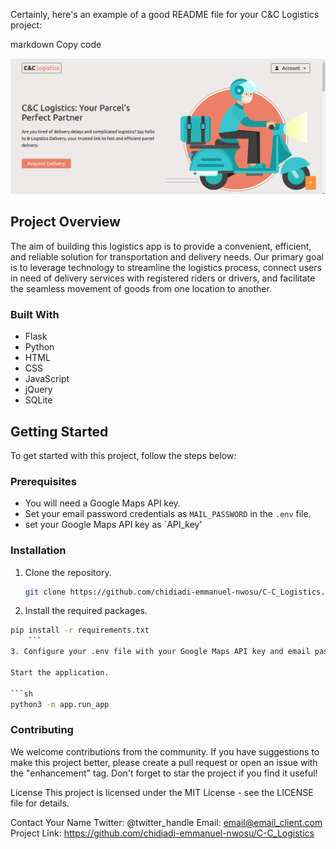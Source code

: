 
Certainly, here's an example of a good README file for your C&C Logistics project:

markdown
Copy code
<!-- C&C Logistics -->
![Homepage](home.png)

## Project Overview

The aim of building this logistics app is to provide a convenient, efficient, and reliable solution for transportation and delivery needs. Our primary goal is to leverage technology to streamline the logistics process, connect users in need of delivery services with registered riders or drivers, and facilitate the seamless movement of goods from one location to another.

### Built With

- Flask
- Python
- HTML
- CSS
- JavaScript
- jQuery
- SQLite

## Getting Started

To get started with this project, follow the steps below:

### Prerequisites

- You will need a Google Maps API key.
- Set your email password credentials as `MAIL_PASSWORD` in the `.env` file.
- set your Google Maps API key as `API_key'

### Installation

1. Clone the repository.
   ```sh
   git clone https://github.com/chidiadi-emmanuel-nwosu/C-C_Logistics.git
   ```
2. Install the required packages.

```sh
pip install -r requirements.txt
	```
3. Configure your .env file with your Google Maps API key and email password credentials.

Start the application.

```sh
python3 -m app.run_app
```

### Contributing
We welcome contributions from the community. If you have suggestions to make this project better, please create a pull request or open an issue with the "enhancement" tag. Don't forget to star the project if you find it useful!

License
This project is licensed under the MIT License - see the LICENSE file for details.

Contact
Your Name
Twitter: @twitter_handle
Email: email@email_client.com
Project Link: https://github.com/chidiadi-emmanuel-nwosu/C-C_Logistics




